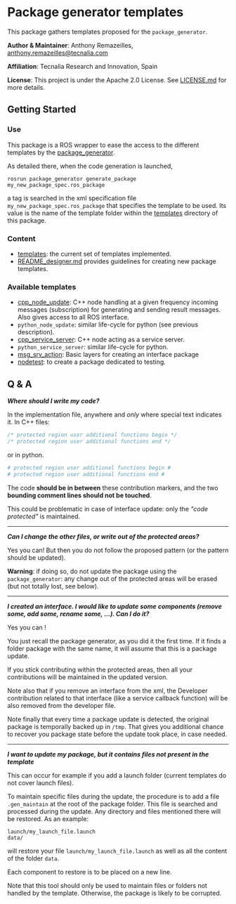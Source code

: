 # Package generator templates

This package gathers templates proposed for the `package_generator`.

**Author & Maintainer**: Anthony Remazeilles, anthony.remazeilles@tecnalia.com

**Affiliation**: Tecnalia Research and Innovation, Spain

**License**: This project is under the Apache 2.0 License.
See [LICENSE.md](../LICENSE.md) for more details.

## Getting Started

### Use

This package is a ROS wrapper to ease the access to the different templates by the [package_generator](../README.md).

As detailed there, when the code generation is launched,

```shell
rosrun package_generator generate_package my_new_package_spec.ros_package
```

a tag is searched in the xml specification file `my_new_package_spec.ros_package` that specifies the template to be used.
Its value is the name of the template folder within the [templates](templates) directory of this package.

### Content

* [templates](templates): the current set of templates implemented.
* [README_designer.md](README_designer.md) provides guidelines for creating new package templates.

### Available templates

* [cpp_node_update](templates/cpp_node_update/README.md): C++ node handling at a given frequency incoming messages (subscription) for generating and sending result messages.
   Also gives access to all ROS interface.
* `python_node_update`: similar life-cycle for python (see previous description).
* [cpp_service_server](templates/cpp_service_server/README.md): C++ node acting as a service server.
* `python_service_server`: similar life-cycle for python.
* [msg_srv_action](templates/msg_srv_action/README.md): Basic layers for creating an interface package
* [nodetest](templates/nodetest/README.md): to create a package dedicated to testing.

## Q & A

**_Where should I write my code?_**

In the implementation file, anywhere and _only_ where special text indicates it.
In C++ files:

```cpp
/* protected region user additional functions begin */
/* protected region user additional functions end */
```

or in python.

```python
# protected region user additional functions begin #
# protected region user additional functions end #
```

The code **should be in between** these contribution markers, and the two **bounding comment lines should not be touched**.

This could be problematic in case of interface update: only the _"code protected"_ is maintained.

----

**_Can I change the other files, or write out of the protected areas?_**

Yes you can!
But then you do not follow the proposed pattern (or the pattern should be updated).

**Warning**: if doing so, do not update the package using the `package_generator`: any change out of the protected areas will be erased (but not totally lost, see below).

----

**_I created an interface. I would like to update some components (remove some, add some, rename some, ...). Can I do it?_**

Yes you can !

You just recall the package generator, as you did it the first time.
If it finds a folder package with the same name, it will assume that this is a package update.

If you stick contributing within the protected areas, then all your contributions will be maintained in the updated version.

Note also that if you remove an interface from the xml, the Developer contribution related to that interface (like a service callback function) will be also removed from the developer file.

Note finally that every time a package update is detected, the original package is temporally backed up in `/tmp`.
That gives you additional chance to recover you package state before the update took place, in case needed.

----

**_I want to update my package, but it contains files not present in the template_**

This can occur for example if you add a launch folder (current templates do not cover launch files).

To maintain specific files during the update, the procedure is to add a file `.gen_maintain` at the root of the package folder.
This file is searched and processed during the update.
Any directory and files mentioned there will be restored.
As an example:

```shell
launch/my_launch_file.launch
data/
```

will restore your file `launch/my_launch_file.launch` as well as all the content of the folder `data`.

Each component to restore is to be placed on a new line.

Note that this tool should only be used to maintain files or folders not handled by the template.
Otherwise, the package is likely to be corrupted.
